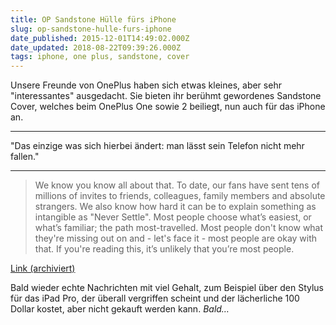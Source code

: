 ```yaml
---
title: OP Sandstone Hülle fürs iPhone
slug: op-sandstone-hulle-furs-iphone
date_published: 2015-12-01T14:49:02.000Z
date_updated: 2018-08-22T09:39:26.000Z
tags: iphone, one plus, sandstone, cover
---
```


Unsere Freunde von OnePlus haben sich etwas kleines, aber sehr "interessantes" ausgedacht. Sie bieten ihr berühmt gewordenes Sandstone Cover, welches beim OnePlus One sowie 2 beiliegt, nun auch für das iPhone an. 

---

"Das einzige was sich hierbei ändert: man lässt sein Telefon nicht mehr fallen."

___
> We know you know all about that. To date, our fans have sent tens of millions of invites to friends, colleagues, family members and absolute strangers. We also know how hard it can be to explain something as intangible as "Never Settle". Most people choose what’s easiest, or what’s familiar; the path most-travelled. Most people don't know what they're missing out on and - let's face it - most people are okay with that. If you're reading this, it’s unlikely that you’re most people.

[Link (archiviert)](http://web.archive.org/web/20161231080442/https://oneplus.net/de/sandstone-case)

Bald wieder echte Nachrichten mit viel Gehalt, zum Beispiel über den Stylus für das iPad Pro, der überall vergriffen scheint und der lächerliche 100 Dollar kostet, aber nicht gekauft werden kann. *Bald…*
